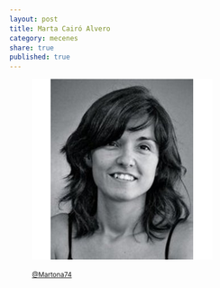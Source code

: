 ```yaml
---
layout: post
title: Marta Cairó Alvero
category: mecenes
share: true
published: true
---
```


<figure class="text-center">
	<img src="/public/img/marta-cairo-alvero-mecenes-artinpocket-regular.png" alt="Marta Cairó Alvero - mecenes d'artipocket/regular" title="Marta Cairó Alvero - mecenes d'artipocket/regular">
	<figcaption>
		<p><small><i class="fa fa-twitter"></i> <a href="https://twitter.com/Martona74" title="Marta Cairó Alvero (Martona74) a Twitter">@Martona74</a></small></p>
	</figcaption>
</figure>